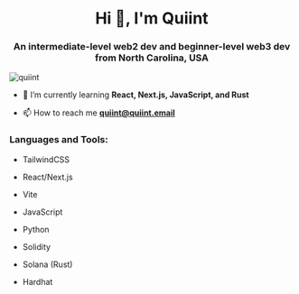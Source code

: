 <h1 align="center">Hi 👋, I'm Quiint</h1>
<h3 align="center">An intermediate-level web2 dev and beginner-level web3 dev from North Carolina, USA</h3>

<p align="left"> <img src="https://komarev.com/ghpvc/?username=quiint&label=Profile%20views&color=0e75b6&style=flat" alt="quiint" /> </p>

- 🌱 I’m currently learning **React, Next.js, JavaScript, and Rust**

- 📫 How to reach me **quiint@quiint.email**


<h3 align="left">Languages and Tools:</h3>

- TailwindCSS

- React/Next.js

- Vite

- JavaScript

- Python

- Solidity

- Solana (Rust)

- Hardhat
